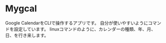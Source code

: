 # Mygcal
Google CalendarをCLIで操作するアプリです。
自分が使いやすいようにコマンドを設定しています。
linuxコマンドのように、カレンダーの種類、年、月、日、を行き来します。

